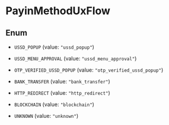 

# PayinMethodUxFlow

## Enum


* `USSD_POPUP` (value: `"ussd_popup"`)

* `USSD_MENU_APPROVAL` (value: `"ussd_menu_approval"`)

* `OTP_VERIFIED_USSD_POPUP` (value: `"otp_verified_ussd_popup"`)

* `BANK_TRANSFER` (value: `"bank_transfer"`)

* `HTTP_REDIRECT` (value: `"http_redirect"`)

* `BLOCKCHAIN` (value: `"blockchain"`)

* `UNKNOWN` (value: `"unknown"`)



